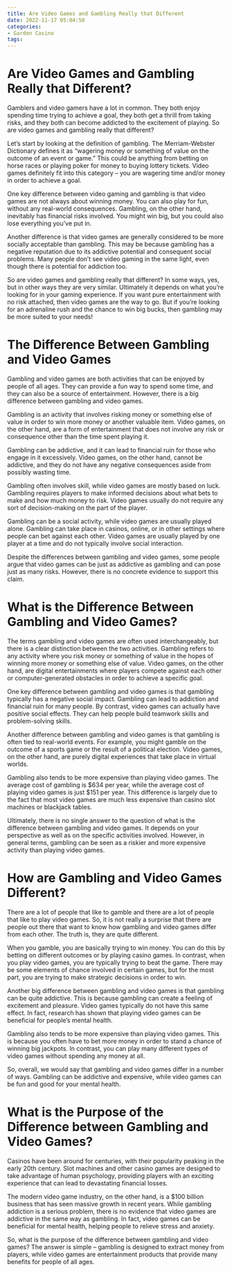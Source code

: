 ```yaml
---
title: Are Video Games and Gambling Really that Different
date: 2022-11-17 05:04:50
categories:
- Garden Casino
tags:
---
```



#  Are Video Games and Gambling Really that Different?

Gamblers and video gamers have a lot in common. They both enjoy spending time trying to achieve a goal, they both get a thrill from taking risks, and they both can become addicted to the excitement of playing. So are video games and gambling really that different?

Let’s start by looking at the definition of gambling. The Merriam-Webster Dictionary defines it as “wagering money or something of value on the outcome of an event or game.” This could be anything from betting on horse races or playing poker for money to buying lottery tickets. Video games definitely fit into this category – you are wagering time and/or money in order to achieve a goal.

One key difference between video gaming and gambling is that video games are not always about winning money. You can also play for fun, without any real-world consequences. Gambling, on the other hand, inevitably has financial risks involved. You might win big, but you could also lose everything you’ve put in.

Another difference is that video games are generally considered to be more socially acceptable than gambling. This may be because gambling has a negative reputation due to its addictive potential and consequent social problems. Many people don’t see video gaming in the same light, even though there is potential for addiction too.

So are video games and gambling really that different? In some ways, yes, but in other ways they are very similar. Ultimately it depends on what you’re looking for in your gaming experience. If you want pure entertainment with no risk attached, then video games are the way to go. But if you’re looking for an adrenaline rush and the chance to win big bucks, then gambling may be more suited to your needs!

#  The Difference Between Gambling and Video Games

Gambling and video games are both activities that can be enjoyed by people of all ages. They can provide a fun way to spend some time, and they can also be a source of entertainment. However, there is a big difference between gambling and video games.

Gambling is an activity that involves risking money or something else of value in order to win more money or another valuable item. Video games, on the other hand, are a form of entertainment that does not involve any risk or consequence other than the time spent playing it.

Gambling can be addictive, and it can lead to financial ruin for those who engage in it excessively. Video games, on the other hand, cannot be addictive, and they do not have any negative consequences aside from possibly wasting time.

Gambling often involves skill, while video games are mostly based on luck. Gambling requires players to make informed decisions about what bets to make and how much money to risk. Video games usually do not require any sort of decision-making on the part of the player.

Gambling can be a social activity, while video games are usually played alone. Gambling can take place in casinos, online, or in other settings where people can bet against each other. Video games are usually played by one player at a time and do not typically involve social interaction.

Despite the differences between gambling and video games, some people argue that video games can be just as addictive as gambling and can pose just as many risks. However, there is no concrete evidence to support this claim.

#  What is the Difference Between Gambling and Video Games? 

The terms gambling and video games are often used interchangeably, but there is a clear distinction between the two activities. Gambling refers to any activity where you risk money or something of value in the hopes of winning more money or something else of value. Video games, on the other hand, are digital entertainments where players compete against each other or computer-generated obstacles in order to achieve a specific goal.

One key difference between gambling and video games is that gambling typically has a negative social impact. Gambling can lead to addiction and financial ruin for many people. By contrast, video games can actually have positive social effects. They can help people build teamwork skills and problem-solving skills.

Another difference between gambling and video games is that gambling is often tied to real-world events. For example, you might gamble on the outcome of a sports game or the result of a political election. Video games, on the other hand, are purely digital experiences that take place in virtual worlds.

Gambling also tends to be more expensive than playing video games. The average cost of gambling is $634 per year, while the average cost of playing video games is just $151 per year. This difference is largely due to the fact that most video games are much less expensive than casino slot machines or blackjack tables.

Ultimately, there is no single answer to the question of what is the difference between gambling and video games. It depends on your perspective as well as on the specific activities involved. However, in general terms, gambling can be seen as a riskier and more expensive activity than playing video games.

#  How are Gambling and Video Games Different?

There are a lot of people that like to gamble and there are a lot of people that like to play video games. So, it is not really a surprise that there are people out there that want to know how gambling and video games differ from each other. The truth is, they are quite different.

When you gamble, you are basically trying to win money. You can do this by betting on different outcomes or by playing casino games. In contrast, when you play video games, you are typically trying to beat the game. There may be some elements of chance involved in certain games, but for the most part, you are trying to make strategic decisions in order to win.

Another big difference between gambling and video games is that gambling can be quite addictive. This is because gambling can create a feeling of excitement and pleasure. Video games typically do not have this same effect. In fact, research has shown that playing video games can be beneficial for people’s mental health.

Gambling also tends to be more expensive than playing video games. This is because you often have to bet more money in order to stand a chance of winning big jackpots. In contrast, you can play many different types of video games without spending any money at all.

So, overall, we would say that gambling and video games differ in a number of ways. Gambling can be addictive and expensive, while video games can be fun and good for your mental health.

#  What is the Purpose of the Difference between Gambling and Video Games?

Casinos have been around for centuries, with their popularity peaking in the early 20th century. Slot machines and other casino games are designed to take advantage of human psychology, providing players with an exciting experience that can lead to devastating financial losses.

The modern video game industry, on the other hand, is a $100 billion business that has seen massive growth in recent years. While gambling addiction is a serious problem, there is no evidence that video games are addictive in the same way as gambling. In fact, video games can be beneficial for mental health, helping people to relieve stress and anxiety.

So, what is the purpose of the difference between gambling and video games? The answer is simple – gambling is designed to extract money from players, while video games are entertainment products that provide many benefits for people of all ages.
